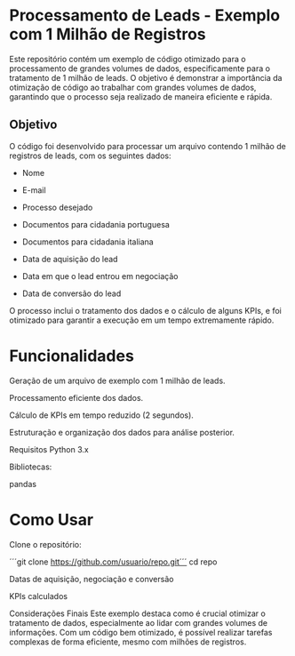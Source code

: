 # Processamento de Leads - Exemplo com 1 Milhão de Registros
Este repositório contém um exemplo de código otimizado para o processamento de grandes volumes de dados, especificamente para o tratamento de 1 milhão de leads. O objetivo é demonstrar a importância da otimização de código ao trabalhar com grandes volumes de dados, garantindo que o processo seja realizado de maneira eficiente e rápida.

## Objetivo
O código foi desenvolvido para processar um arquivo contendo 1 milhão de registros de leads, com os seguintes dados:

+ Nome

+ E-mail

+ Processo desejado

+ Documentos para cidadania portuguesa

+ Documentos para cidadania italiana

+ Data de aquisição do lead

+ Data em que o lead entrou em negociação

+ Data de conversão do lead

O processo inclui o tratamento dos dados e o cálculo de alguns KPIs, e foi otimizado para garantir a execução em um tempo extremamente rápido.

# Funcionalidades
Geração de um arquivo de exemplo com 1 milhão de leads.

Processamento eficiente dos dados.

Cálculo de KPIs em tempo reduzido (2 segundos).

Estruturação e organização dos dados para análise posterior.

Requisitos
Python 3.x

Bibliotecas:

pandas

# Como Usar
Clone o repositório:

´´´git clone https://github.com/usuario/repo.git´´´
cd repo

Datas de aquisição, negociação e conversão

KPIs calculados

Considerações Finais
Este exemplo destaca como é crucial otimizar o tratamento de dados, especialmente ao lidar com grandes volumes de informações. Com um código bem otimizado, é possível realizar tarefas complexas de forma eficiente, mesmo com milhões de registros.
